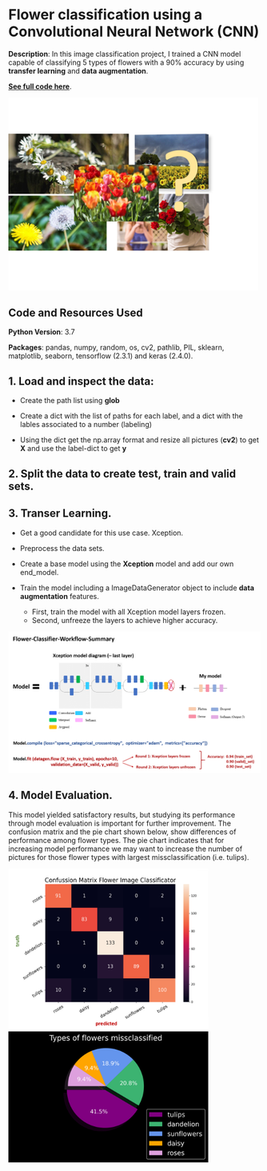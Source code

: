 # Flower classification using a Convolutional Neural Network (CNN)

**Description**: In this image classification project, I trained a CNN model capable of classifying 5 types of flowers with a 90% accuracy by using **transfer learning** and **data augmentation**.

**[See full code here](https://nbviewer.jupyter.org/github/EnriqueSPR/flower_image_classifier/blob/main/my_flower_classifier.ipynb)**.

<img src="figures/flower_front.png" width="500"/> 

## Code and Resources Used

**Python Version**: 3.7

**Packages**: pandas, numpy, random, os, cv2, pathlib, PIL, sklearn, matplotlib, seaborn, tensorflow (2.3.1) and keras (2.4.0).

## 1. Load  and inspect the data:

   * Create the path list using **glob**
    
   * Create a dict with the list of paths for each label, and a dict with the lables associated to a number (labeling)
    
   * Using the dict get the np.array format and resize all pictures (**cv2**) to get **X** and use the label-dict to get **y**
   
## 2. **Split** the data to create test, train and valid sets.

## 3. **Transer Learning**. 

 * Get a good candidate for this use case. Xception.
 * Preprocess the data sets.
 * Create a base model using the **Xception** model and add our own end_model.
 * Train the model including a ImageDataGenerator object to include **data augmentation** features.
    
     * First, train the model with all Xception model layers frozen.
     * Second, unfreeze the layers to achieve higher accuracy.
     
 <img src="figures/summary_flower_classifier_workflow.png" width="800"/> 
 
 ## 4. Model Evaluation.
 
 This model yielded satisfactory results, but studying its performance through model evaluation is important for further improvement.
 The confusion matrix and the pie chart shown below, show differences of performance among flower types.
 The pie chart indicates that for increasing model performance we may want to increase the number of pictures for those flower types with largest missclassification (i.e. tulips).
 
  <img src="figures/corr_mat_NN_flowers.png" width="400"/>   <img src="figures/pie_chart_flowers.png" width="400"/> 
 
 
